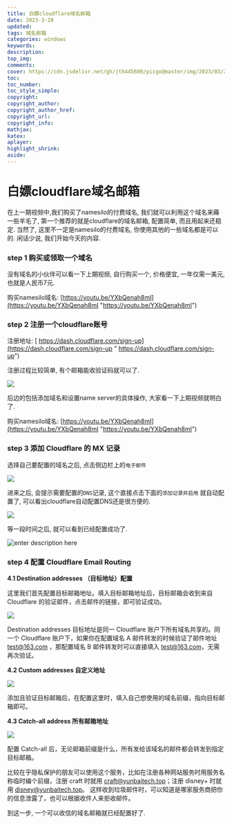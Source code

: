 ```yaml
---
title: 白嫖cloudflare域名邮箱
date: 2023-3-28
updated:
tags: 域名邮箱
categories: windows
keywords:
description:
top_img:
comments:
cover: https://cdn.jsdelivr.net/gh/jth445600/picgo@master/img/2023/03/28/e3286a412bcb4ef8997d676332695e99-20230328114408-385b7d.png
toc:
toc_number:
toc_style_simple:
copyright:
copyright_author:
copyright_author_href:
copyright_url:
copyright_info:
mathjax:
katex:
aplayer:
highlight_shrink:
aside:
---
```


# 白嫖cloudflare域名邮箱

&#x20;      在上一期视频中,我们购买了namesilo的付费域名, 我们就可以利用这个域名来薅一些羊毛了, 第一个推荐的就是cloudflare的域名邮箱, 配置简单, 而且用起来还稳定. 当然了, 这里不一定是namesilo的付费域名, 你使用其他的一些域名都是可以的. 闲话少说, 我们开始今天的内容.

### step 1 购买或领取一个域名

没有域名的小伙伴可以看一下上期视频, 自行购买一个, 价格便宜, 一年仅需一美元, 也就是人民币7元.

购买namesilo域名:    [https://youtu.be/YXbQenah8mI](https://youtu.be/YXbQenah8mI "https://youtu.be/YXbQenah8mI")

### step 2 注册一个cloudflare账号

注册地址: [ https://dash.cloudflare.com/sign-up](https://dash.cloudflare.com/sign-up " https://dash.cloudflare.com/sign-up")

注册过程比较简单, 有个邮箱能收验证码就可以了.

![](https://ghproxy.com/https://github.com/jth445600/picgo/raw/main/小书匠/1679978869383.png)

后边的包括添加域名和设置name server的具体操作, 大家看一下上期视频就明白了.

购买namesilo域名:    [https://youtu.be/YXbQenah8mI](https://youtu.be/YXbQenah8mI "https://youtu.be/YXbQenah8mI")

### step 3 添加 Cloudflare 的 MX 记录

选择自己要配置的域名之后, 点击侧边栏上的`电子邮件`&#x20;

![](https://ghproxy.com/https://github.com/jth445600/picgo/raw/main/小书匠/1679978869384.png)

进来之后, 会提示需要配置的`DNS`记录, 这个直接点击下面的`添加记录并启用` 就自动配置了, 可以看出cloudflare自动配置DNS还是很方便的.

![](https://ghproxy.com/https://github.com/jth445600/picgo/raw/main/小书匠/1679978869393.png)

等一段时间之后, 就可以看到已经配置成功了.

![enter description here](https://ghproxy.com/https://github.com/jth445600/picgo/raw/main/小书匠/1679978940342.png)

### step 4 配置 Cloudflare Email Routing

**4.1 Destination addresses （目标地址）配置**

这里我们首先配置目标邮箱地址。填入目标邮箱地址后，目标邮箱会收到来自 Cloudflare 的验证邮件，点击邮件的链接，即可验证成功。

![](https://ghproxy.com/https://github.com/jth445600/picgo/raw/main/小书匠/1679978869381.png)

Destination addresses 目标地址是同一 Cloudflare 账户下所有域名共享的。同一个 Cloudflare 账户下，如果你在配置域名 A 邮件转发的时候验证了邮件地址 <test@163.com> ，那配置域名 B 邮件转发时可以直接填入 <test@163.com>，无需再次验证。

**4.2 Custom addresses 自定义地址**

![](https://ghproxy.com/https://github.com/jth445600/picgo/raw/main/小书匠/1679978869382.png)

添加且验证目标邮箱后，在配置这里时，填入自己想使用的域名前缀，指向目标邮箱即可。

**4.3 Catch-all address 所有邮箱地址**

![](https://ghproxy.com/https://github.com/jth445600/picgo/raw/main/小书匠/1679978869394.png)

配置 Catch-all 后，无论邮箱前缀是什么，所有发给该域名的邮件都会转发到指定目标邮箱。

比较在乎隐私保护的朋友可以使用这个服务，比如在注册各种网站服务时用服务名称临时编个前缀，注册 craft 时就用 <craft@yunbaitech.top>；注册 disney+ 时就用 <disney@yunbaitech.top>。 这样收到垃圾邮件时，可以知道是哪家服务商把你的信息泄露了，也可以根据收件人来拒收邮件。

到这一步, 一个可以收信的域名邮箱就已经配置好了.&#x20;
